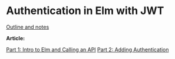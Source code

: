 # Authentication in Elm with JWT

[Outline and notes](https://github.com/YiMihi/elm-with-jwt/blob/master/outline.md)

**Article:**

[Part 1: Intro to Elm and Calling an API](https://github.com/YiMihi/elm-with-jwt/blob/master/authentication-in-elm-intro-to-elm-and-calling-an-api.md)
[Part 2: Adding Authentication](https://github.com/YiMihi/elm-with-jwt/blob/master/authentication-in-elm-adding-authentication.md)